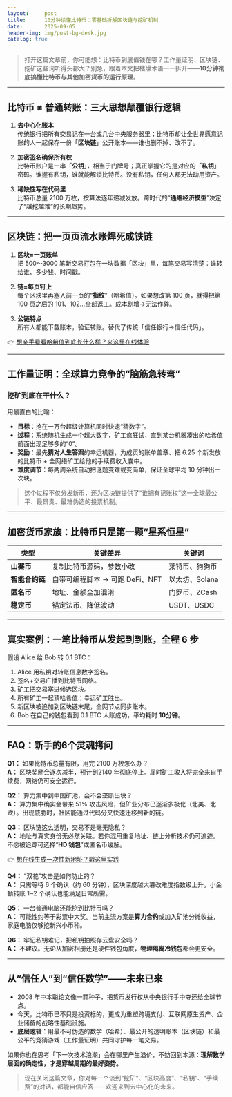 ```yaml
---
layout:     post
title:      10分钟读懂比特币：零基础拆解区块链与挖矿机制
date:       2025-09-05
header-img: img/post-bg-desk.jpg
catalog: true
---
```


> 打开这篇文章前，你可能想：比特币到底值钱在哪？工作量证明、区块链、挖矿这些词听得头都大？别急，跟着本文把枯燥术语一一拆开——**10分钟彻底搞懂比特币与其他加密货币的运行原理**。

---

## 比特币 ≠ 普通转账：三大思想颠覆银行逻辑

1. **去中心化账本**  
   传统银行把所有交易记在一台或几台中央服务器里；比特币却让全世界愿意记账的人一起保存一份「**区块链**」公开账本——谁也删不掉、改不了。

2. **加密签名确保所有权**  
   比特币账户是一串「**公钥**」，相当于门牌号；真正掌握它的是对应的「**私钥**」密码。谁握有私钥，谁就能解锁比特币。没有私钥，任何人都无法动用资产。

3. **稀缺性写在代码里**  
   比特币总量 2100 万枚，按算法逐年递减发放。跨时代的“**通缩经济模型**”决定了“越挖越难”的长期趋势。

---

## 区块链：把一页页流水账焊死成铁链

1. **区块=一页账单**  
   把 500～3000 笔新交易打包在一块数据「区块」里，每笔交易写清楚：谁转给谁、多少钱、时间戳。

2. **链=每页钉上**  
   每个区块里再塞入前一页的“**指纹**”（哈希值）。如果想改第 100 页，就得把第 100 页之后的 101、102…全部返工。成本剧增→无法作弊。

3. **公链特点**  
   所有人都能下载账本，验证转账。替代了传统「信任银行→信任代码」。

👉 [想亲手看看哈希值到底长什么样？来这里在线体验](https://okxdog.com/)

---

## 工作量证明：全球算力竞争的“脑筋急转弯”

### 挖矿到底在干什么？

用最直白的比喻：  
- **目标**：抢在一万台超级计算机同时快速“猜数字”。  
- **过程**：系统随机生成一个超大数字，矿工疯狂试，直到某台机器凑出的哈希值前面出现足够多的“0”。  
- **奖励**：最先**猜对人生答案**的幸运机器，为成页的账单盖章、把 6.25 个新发放的比特币 + 全网络矿工给他的手续费收入囊中。  
- **难度调节**：每两周系统自动把谜题变难或变简单，保证全球平均 10 分钟出一次块。

> 这个过程不仅分发新币，还为区块链提供了“谁拥有记账权”这一全球最公平、最昂贵、最难伪造的投票机制。

---

## 加密货币家族：比特币只是第一颗“星系恒星”

| 类型 | 关键差异 | 关键词 |
|------|----------|--------|
| **山寨币** | 复制比特币源码，参数小改 | 莱特币、狗狗币 |
| **智能合约链** | 自带可编程脚本 → 可跑 DeFi、NFT | 以太坊、Solana |
| **匿名币** | 地址、金额全加混淆 | 门罗币、ZCash |
| **稳定币** | 锚定法币、降低波动 | USDT、USDC |

---

## 真实案例：一笔比特币从发起到到账，全程 6 步

假设 Alice 给 Bob 转 0.1 BTC：

1. Alice 用私钥对转账信息数字签名。  
2. 签名+交易广播到比特币网络。  
3. 矿工把交易塞进候选区块。  
4. 所有矿工一起猜哈希值；幸运矿工胜出。  
5. 新区块被追加到区块链末尾，全网节点同步账本。  
6. Bob 在自己的钱包看到 0.1 BTC 人账成功，平均耗时 **10分钟**。

---

## FAQ：新手的6个灵魂拷问

**Q1：** 如果比特币总量有限，用完 2100 万枚怎么办？  
**A：** 区块奖励会逐次减半，预计到2140 年彻底停止。届时矿工收入将完全来自手续费，网络仍可安全运行。

**Q2：** 算力集中到中国矿池，会不会垄断出块？  
**A：** 算力集中确实会带来 51% 攻击风险，但矿业分布已逐渐多极化（北美、北欧）。出现威胁时，社区能通过代码分叉快速迁移到新的链。

**Q3：** 区块链这么透明，交易不是毫无隐私？  
**A：** 地址与真实身份无必然关联。若你混用重复地址、链上分析技术仍可追迹。不愿被追踪可选择“**HD 钱包**”或匿名币缓解。

👉 [想在线生成一次性新地址？戳这里实践](https://okxdog.com/)

**Q4：** “双花”攻击是如何防止的？  
**A：** 只需等待 6 个确认（约 60 分钟），区块深度越大篡改难度指数级上升。小金额转账 1~2 个确认也能满足日常所需。

**Q5：** 一台普通电脑还能挖到比特币吗？  
**A：** 可能性约等于彩票中大奖。当前主流方案是**算力合约**或加入矿池分摊收益，家庭电脑仅够挖新兴小币种。

**Q6：** 牢记私钥难记，把私钥拍照存云盘安全吗？  
**A：** 不建议。无论从加密相册还是硬件钱包角度，**物理隔离冷钱包**都会更安全。

---

## 从“信任人”到“信任数学”——未来已来

- 2008 年中本聪论文像一颗种子，把货币发行权从中央银行手中夺还给全球节点。  
- 今天，比特币已不只是投资标的，更成为重塑跨境支付、互联网原生资产、企业储备的战略性基础设施。  
- **底层逻辑**：用最不可伪造的数学（哈希）、最公开的透明账本（区块链）和最公平的竞猜游戏（工作量证明）共同守护每一笔交易。

如果你也在思考「下一次技术浪潮」会在哪里产生溢价，不妨回到本源：**理解数学层面的确定性，才是穿越周期的最好姿势。**

> 现在关闭这篇文章，你对每一个谈到“挖矿”、“区块高度”、“私钥”、“手续费”的对话，都能自信应答——欢迎来到去中心化的未来。